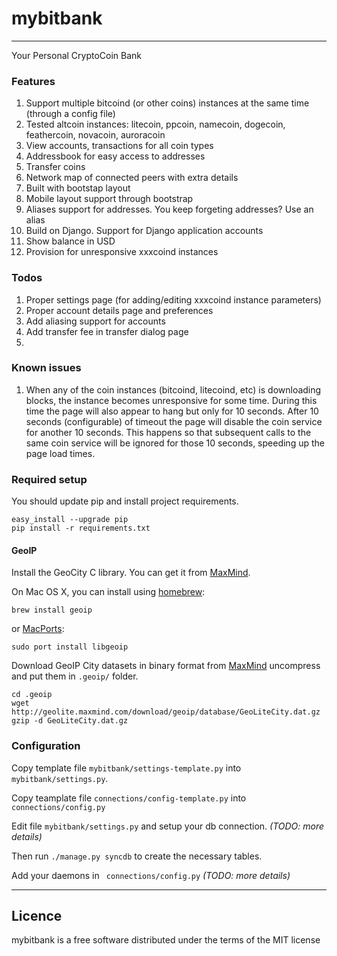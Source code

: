 # mybitbank  
---
Your Personal CryptoCoin Bank


### Features

1. Support multiple bitcoind (or other coins) instances at the same time (through a config file)
2. Tested altcoin instances: litecoin, ppcoin, namecoin, dogecoin, feathercoin, novacoin, auroracoin
3. View accounts, transactions for all coin types
4. Addressbook for easy access to addresses
5. Transfer coins 
6. Network map of connected peers with extra details
7. Built with bootstap layout
8. Mobile layout support through bootstrap
9. Aliases support for addresses. You keep forgeting addresses? Use an alias
10. Build on Django. Support for Django application accounts
11. Show balance in USD
12. Provision for unresponsive xxxcoind instances


### Todos

1. Proper settings page (for adding/editing xxxcoind instance parameters)
2. Proper account details page and preferences
3. Add aliasing support for accounts
4. Add transfer fee in transfer dialog page
5. 

### Known issues

1. When any of the coin instances (bitcoind, litecoind, etc) is downloading blocks, the instance becomes unresponsive for some time. During this time the page will also appear to hang but only for 10 seconds. After 10 seconds (configurable) of timeout the page will disable the coin service for another 10 seconds. This happens so that subsequent calls to the same coin service will be ignored for those 10 seconds, speeding up the page load times. 

### Required setup

You should update pip and install project requirements.

```
easy_install --upgrade pip
pip install -r requirements.txt
```

#### GeoIP

Install the GeoCity C library. You can get it from [MaxMind](http://www.maxmind.com/app/c).

On Mac OS X, you can install using [homebrew](http://github.com/mxcl/homebrew):
```
brew install geoip
```
or [MacPorts](http://www.macports.org/install.php):
```
sudo port install libgeoip
```


Download GeoIP City datasets in binary format from [MaxMind](http://dev.maxmind.com/geoip/legacy/geolite/) uncompress and put them in `.geoip/` folder.

```
cd .geoip
wget http://geolite.maxmind.com/download/geoip/database/GeoLiteCity.dat.gz
gzip -d GeoLiteCity.dat.gz
```


### Configuration

Copy template file `mybitbank/settings-template.py` into `mybitbank/settings.py`.

Copy teamplate file `connections/config-template.py` into ` connections/config.py`

Edit file `mybitbank/settings.py` and setup your db connection. _(TODO: more details)_

Then run `./manage.py syncdb` to create the necessary tables.

Add your daemons in ` connections/config.py` _(TODO: more details)_


---

## Licence

mybitbank is a free software distributed under the terms of the MIT license
